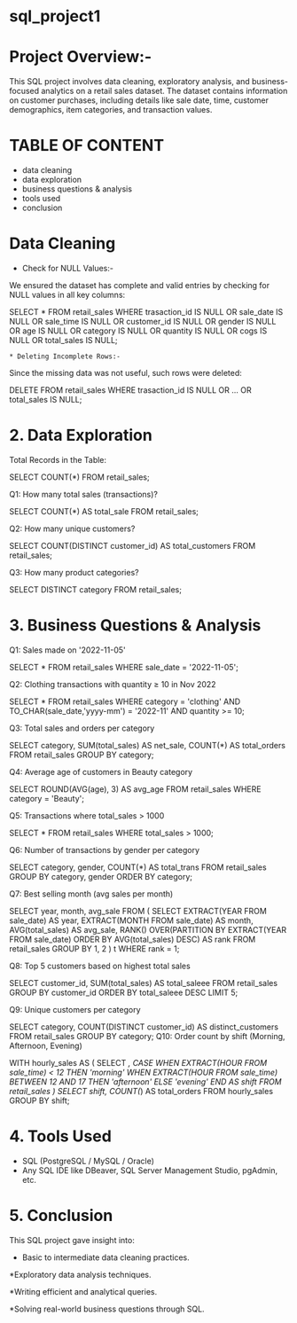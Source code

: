 # sql_project1
# Project Overview:- 
This SQL project involves data cleaning, exploratory analysis, and business-focused analytics on a retail sales dataset. The dataset contains information on customer purchases, including details like sale date, time, customer demographics, item categories, and transaction values.

# TABLE OF CONTENT 
* data cleaning
* data exploration
* business questions & analysis
* tools used
* conclusion

#  Data Cleaning
* Check for NULL Values:-
  
We ensured the dataset has complete and valid entries by checking for NULL values in all key columns:


SELECT * FROM retail_sales 
WHERE 
    trasaction_id IS NULL 
    OR sale_date IS NULL
    OR sale_time IS NULL
    OR customer_id IS NULL
    OR gender IS NULL
    OR age IS NULL 
    OR category IS NULL
    OR quantity IS NULL
    OR cogs IS NULL
    OR total_sales IS NULL;


    * Deleting Incomplete Rows:-
Since the missing data was not useful, such rows were deleted:


DELETE FROM retail_sales
WHERE 
    trasaction_id IS NULL 
    OR ...
    OR total_sales IS NULL;


   # 2. Data Exploration
Total Records in the Table:

SELECT COUNT(*) FROM retail_sales;

Q1: How many total sales (transactions)?

SELECT COUNT(*) AS total_sale FROM retail_sales;

Q2: How many unique customers?

SELECT COUNT(DISTINCT customer_id) AS total_customers FROM retail_sales;

Q3: How many product categories?

SELECT DISTINCT category FROM retail_sales;


# 3. Business Questions & Analysis

Q1: Sales made on '2022-11-05'

SELECT * FROM retail_sales WHERE sale_date = '2022-11-05';

Q2: Clothing transactions with quantity ≥ 10 in Nov 2022

SELECT * FROM retail_sales
WHERE category = 'clothing'
AND TO_CHAR(sale_date,'yyyy-mm') = '2022-11'
AND quantity >= 10;

Q3: Total sales and orders per category

SELECT category, SUM(total_sales) AS net_sale, COUNT(*) AS total_orders
FROM retail_sales
GROUP BY category;

Q4: Average age of customers in Beauty category

SELECT ROUND(AVG(age), 3) AS avg_age
FROM retail_sales
WHERE category = 'Beauty';

Q5: Transactions where total_sales > 1000

SELECT * FROM retail_sales
WHERE total_sales > 1000;

Q6: Number of transactions by gender per category

SELECT category, gender, COUNT(*) AS total_trans
FROM retail_sales
GROUP BY category, gender
ORDER BY category;

Q7: Best selling month (avg sales per month)

SELECT year, month, avg_sale
FROM (
  SELECT EXTRACT(YEAR FROM sale_date) AS year,
         EXTRACT(MONTH FROM sale_date) AS month,
         AVG(total_sales) AS avg_sale,
         RANK() OVER(PARTITION BY EXTRACT(YEAR FROM sale_date) 
                     ORDER BY AVG(total_sales) DESC) AS rank
  FROM retail_sales
  GROUP BY 1, 2
) t
WHERE rank = 1;

Q8: Top 5 customers based on highest total sales

SELECT customer_id, SUM(total_sales) AS total_saleee
FROM retail_sales
GROUP BY customer_id
ORDER BY total_saleee DESC
LIMIT 5;

Q9: Unique customers per category

SELECT category, COUNT(DISTINCT customer_id) AS distinct_customers
FROM retail_sales
GROUP BY category;
Q10: Order count by shift (Morning, Afternoon, Evening)

WITH hourly_sales AS (
  SELECT *,
         CASE 
           WHEN EXTRACT(HOUR FROM sale_time) < 12 THEN 'morning'
           WHEN EXTRACT(HOUR FROM sale_time) BETWEEN 12 AND 17 THEN 'afternoon'
           ELSE 'evening' 
         END AS shift
  FROM retail_sales
)
SELECT shift, COUNT(*) AS total_orders
FROM hourly_sales
GROUP BY shift;

# 4.  Tools Used
* SQL (PostgreSQL / MySQL / Oracle)
* Any SQL IDE like DBeaver, SQL Server Management Studio, pgAdmin, etc.

# 5. Conclusion
 This SQL project gave insight into:

* Basic to intermediate data cleaning practices.

*Exploratory data analysis techniques.

*Writing efficient and analytical queries.

*Solving real-world business questions through SQL.



